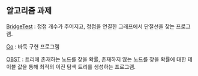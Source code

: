 ## 알고리즘 과제

[BridgeTest](https://github.com/jams10/School_Projects/tree/master/Algorithm2020/BridgeTest) : 정점 개수가 주어지고, 정점을 연결한 그래프에서 단절선을 찾는 프로그램.

[Go](https://github.com/jams10/School_Projects/tree/master/Algorithm2020/Go) : 바둑 구현 프로그램

[OBST](https://github.com/jams10/School_Projects/tree/master/Algorithm2020/OBST) : 트리에 존재하는 노드를 찾을 확률, 존재하지 않는 노드를 찾을 확률에 대한 테이블 값을 통해 최적의 이진 탐색 트리를 생성하는 프로그램.
